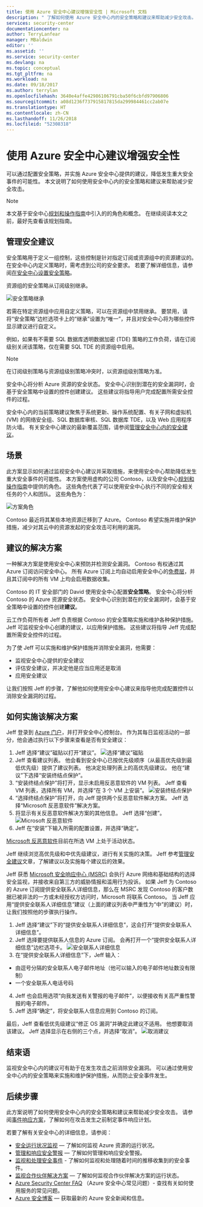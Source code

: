 ```yaml
---
title: 使用 Azure 安全中心建议增强安全性 | Microsoft 文档
description: " 了解如何使用 Azure 安全中心内的安全策略和建议来帮助减少安全攻击。 "
services: security-center
documentationcenter: na
author: TerryLanfear
manager: MBaldwin
editor: ''
ms.assetid: ''
ms.service: security-center
ms.devlang: na
ms.topic: conceptual
ms.tgt_pltfrm: na
ms.workload: na
ms.date: 09/18/2017
ms.author: terrylan
ms.openlocfilehash: 3640e4affe42986106791cba50f6cbfd97906806
ms.sourcegitcommit: a08d1236f737915817815da299984461cc2ab07e
ms.translationtype: HT
ms.contentlocale: zh-CN
ms.lasthandoff: 11/26/2018
ms.locfileid: "52308318"
---
```

# <a name="use-azure-security-center-recommendations-to-enhance-security"></a>使用 Azure 安全中心建议增强安全性
可以通过配置安全策略，并实施 Azure 安全中心提供的建议，降低发生重大安全事件的可能性。 本文说明了如何使用安全中心内的安全策略和建议来帮助减少安全攻击。

> [!NOTE]
> 本文基于安全中心[规划和操作指南](security-center-planning-and-operations-guide.md)中引入的的角色和概念。 在继续阅读本文之前，最好先查看该规划指南。
>
>

## <a name="managing-security-recommendations"></a>管理安全建议
安全策略用于定义一组控制，这些控制是针对指定订阅或资源组中的资源建议的。 在安全中心内定义策略时，需考虑到公司的安全要求。 若要了解详细信息，请参阅[在安全中心设置安全策略](security-center-azure-policy.md)。

资源组的安全策略从订阅级别继承。

![安全策略继承][1]

若需在特定资源组中应用自定义策略，可以在资源组中禁用继承。 要禁用，请将“安全策略”边栏选项卡上的“继承”设置为“唯一”，并且对安全中心将为哪些控件显示建议进行自定义。

例如，如果有不需要 SQL 数据库透明数据加密 (TDE) 策略的工作负荷，请在订阅级别关闭该策略，仅在需要 SQL TDE 的资源组中启用。

> [!NOTE]
> 在订阅级别策略与资源组级别策略冲突时，以资源组级别策略为准。
>
>

安全中心将分析 Azure 资源的安全状态。 安全中心识别到潜在的安全漏洞时，会基于安全策略中设置的控件创建建议。 这些建议将指导用户完成配置所需安全控件的过程。

安全中心内的当前策略建议聚焦于系统更新、操作系统配置、有关子网和虚拟机 (VM) 的网络安全组、SQL 数据库审核、SQL 数据库 TDE，以及 Web 应用程序防火墙。 有关安全中心建议的最新覆盖范围，请参阅[管理安全中心内的安全建议](security-center-recommendations.md)。

## <a name="scenario"></a>场景
此方案显示如何通过监视安全中心建议并采取措施，来使用安全中心帮助降低发生重大安全事件的可能性。 本方案使用虚构的公司 Contoso，以及安全中心[规划和操作指南](security-center-planning-and-operations-guide.md#security-roles-and-access-controls)中提供的角色。 这些角色代表了可以使用安全中心执行不同的安全相关任务的个人和团队。 这些角色为：

![方案角色][2]

Contoso 最近将其某些本地资源迁移到了 Azure。 Contoso 希望实施并维护保护措施，减少对其云中的资源发起的安全攻击可利用的漏洞。

## <a name="recommended-solution"></a>建议的解决方案
一种解决方案是使用安全中心来预防并检测安全漏洞。 Contoso 有权通过其 Azure 订阅访问安全中心。 所有 Azure 订阅上均自动启用安全中心的[免费层](security-center-pricing.md)，并且其订阅中的所有 VM 上均会启用数据收集。

Contoso 的 IT 安全部门的 David 使用安全中心配置**安全策略**。 安全中心将分析 Contoso 的 Azure 资源安全状态。 安全中心识别到潜在的安全漏洞时，会基于安全策略中设置的控件创建**建议**。

云工作负荷所有者 Jeff 负责根据 Contoso 的安全策略实施和维护各种保护措施。 Jeff 可监视安全中心创建的建议，以应用保护措施。 这些建议将指导 Jeff 完成配置所需安全控件的过程。

为了使 Jeff 可以实施和维护保护措施并消除安全漏洞，他需要：

- 监视安全中心提供的安全建议
- 评估安全建议，并决定他是应当应用还是取消
- 应用安全建议

让我们按照 Jeff 的步骤，了解他如何使用安全中心建议来指导他完成配置控件以消除安全漏洞的过程。

## <a name="how-to-implement-this-solution"></a>如何实施该解决方案
Jeff 登录到 [Azure 门户](https://azure.microsoft.com/features/azure-portal/)，并打开安全中心控制台。 作为其每日监视活动的一部分，他会通过执行以下步骤来查看是否有安全建议：

1. Jeff 选择“建议”磁贴以打开“建议”。
   ![选择“建议”磁贴][3]
2. Jeff 查看建议列表。 他会看到安全中心已按优先级顺序（从最高优先级到最低优先级）提供了建议列表。 他决定处理列表上的高优先级建议。 他在“建议”下选择“安装终结点保护”。
3. “安装终结点保护”将打开，显示未启用反恶意软件的 VM 列表。 Jeff 查看 VM 列表，选择所有 VM，并选择“在 3 个 VM 上安装”。
   ![安装终结点保护][4]
4. “选择终结点保护”将打开，向 Jeff 提供两个反恶意软件解决方案。 Jeff 选择“Microsoft 反恶意软件”解决方案。
5. 将显示有关反恶意软件解决方案的其他信息。 Jeff 选择“创建”。
   ![Microsoft 反恶意软件][5]
6. Jeff 在“安装”下输入所需的配置设置，并选择“确定”。

[Microsoft 反恶意软件](../security/azure-security-antimalware.md)目前在所选 VM 上处于活动状态。

Jeff 继续浏览高优先级和中优先级建议，进行有关实施的决策。 Jeff 参考[管理安全建议](security-center-recommendations.md)文章，了解建议以及实施每个建议后的效果。

Jeff 获悉 [Microsoft 安全响应中心 (MSRC)](../security/azure-security-response-center.md) 会执行 Azure 网络和基础结构的选择安全监视，并接收来自第三方的威胁情报和滥用行为投诉。 如果 Jeff 为 Contoso 的 Azure 订阅提供安全联系人详细信息，那么在 MSRC 发现 Contoso 的客户数据已被非法的一方或未经授权方访问时，Microsoft 将联系 Contoso。 当 Jeff 应用“提供安全联系人详细信息”建议（上面的建议列表中严重性为“中”的建议）时，让我们按照他的步骤执行操作。

1. Jeff 选择“建议”下的“提供安全联系人详细信息”，这会打开“提供安全联系人详细信息”。
2. Jeff 选择要提供联系人信息的 Azure 订阅。 会再打开一个“提供安全联系人详细信息”边栏选项卡。
   ![安全联系人详细信息][6]
3. 在“提供安全联系人详细信息”下，Jeff 输入：

  - 由逗号分隔的安全联系人电子邮件地址（他可以输入的电子邮件地址数没有限制）
  - 一个安全联系人电话号码

4. Jeff 也会启用选项“向我发送有关警报的电子邮件”，以便接收有关高严重性警报的电子邮件。
5. Jeff 选择“确定”，将安全联系人信息应用到 Contoso 的订阅。

最后，Jeff 查看低优先级建议“修正 OS 漏洞”并确定此建议不适用。 他想要取消该建议。 Jeff 选择显示在右侧的三个点，并选择“取消”。
   ![取消建议][7]

## <a name="conclusion"></a>结束语
监视安全中心内的建议可有助于在发生攻击之前消除安全漏洞。 可以通过使用安全中心内的安全策略来实施和维护保护措施，从而防止安全事件发生。

## <a name="next-steps"></a>后续步骤
此方案说明了如何使用安全中心内的安全策略和建议来帮助减少安全攻击。 请参阅[事件响应方案](security-center-incident-response.md)，了解如何在攻击发生之前制定事件响应计划。

若要了解有关安全中心的详细信息，请参阅：

* [安全运行状况监视](security-center-monitoring.md) — 了解如何监视 Azure 资源的运行状况。
* [管理和响应安全警报](security-center-managing-and-responding-alerts.md) — 了解如何管理和响应安全警报。
* [监视和处理安全事件](security-center-events-dashboard.md) - 了解如何监视和处理随着时间的推移收集到的安全事件。
* [监视合作伙伴解决方案](security-center-partner-solutions.md) — 了解如何监视合作伙伴解决方案的运行状态。
* [Azure Security Center FAQ](security-center-faq.md) （Azure 安全中心常见问题）- 查找有关如何使用服务的常见问题。
* [Azure 安全博客](https://blogs.msdn.com/b/azuresecurity/) — 获取最新的 Azure 安全新闻和信息。

<!--Image references-->
[1]: ./media/security-center-using-recommendations/security-center-policy-inheritance.png
[2]: ./media/security-center-using-recommendations/scenario-roles.png
[3]: ./media/security-center-using-recommendations/select-recommendations-tile.png
[4]: ./media/security-center-using-recommendations/install-endpoint-protection.png
[5]:./media/security-center-using-recommendations/microsoft-antimalware.png
[6]: ./media/security-center-using-recommendations/provide-security-contact-details.png
[7]: ./media/security-center-using-recommendations/dismiss-recommendation.png
